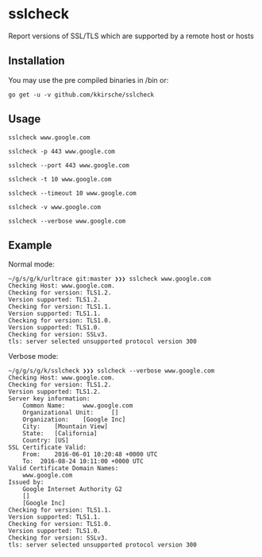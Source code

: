 # sslcheck
Report versions of SSL/TLS which are supported by a remote host or hosts

## Installation

You may use the pre compiled binaries in /bin or:

```
go get -u -v github.com/kkirsche/sslcheck
```

## Usage

```
sslcheck www.google.com

sslcheck -p 443 www.google.com

sslcheck --port 443 www.google.com

sslcheck -t 10 www.google.com

sslcheck --timeout 10 www.google.com

sslcheck -v www.google.com

sslcheck --verbose www.google.com
```

## Example

Normal mode:
```
~/g/s/g/k/urltrace git:master ❯❯❯ sslcheck www.google.com
Checking Host: www.google.com.
Checking for version: TLS1.2.
Version supported: TLS1.2.
Checking for version: TLS1.1.
Version supported: TLS1.1.
Checking for version: TLS1.0.
Version supported: TLS1.0.
Checking for version: SSLv3.
tls: server selected unsupported protocol version 300
```

Verbose mode:
```
~/g/g/s/g/k/sslcheck ❯❯❯ sslcheck --verbose www.google.com
Checking Host: www.google.com.
Checking for version: TLS1.2.
Version supported: TLS1.2.
Server key information:
	Common Name:	 www.google.com
	Organizational Unit:	 []
	Organization:	 [Google Inc]
	City:	 [Mountain View]
	State:	 [California]
	Country: [US]
SSL Certificate Valid:
	From:	 2016-06-01 10:20:48 +0000 UTC
	To:	 2016-08-24 10:11:00 +0000 UTC
Valid Certificate Domain Names:
	www.google.com
Issued by:
	Google Internet Authority G2
	[]
	[Google Inc]
Checking for version: TLS1.1.
Version supported: TLS1.1.
Checking for version: TLS1.0.
Version supported: TLS1.0.
Checking for version: SSLv3.
tls: server selected unsupported protocol version 300
```
